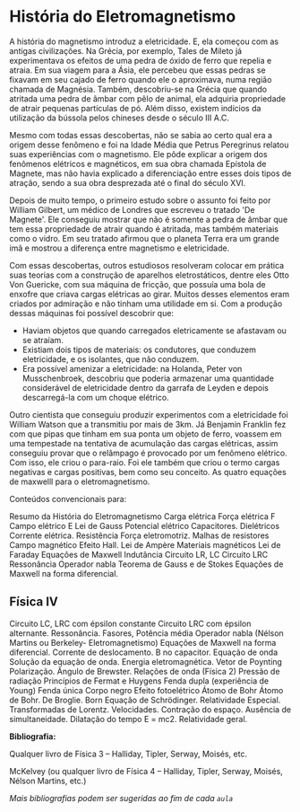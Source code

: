 # História do Eletromagnetismo
A história do magnetismo introduz a eletricidade. E, ela começou com as antigas civilizações. Na Grécia, por exemplo, Tales de Mileto já experimentava os efeitos de uma pedra de óxido de ferro que repelia e atraia. Em sua viagem para a Ásia, ele percebeu que essas pedras se fixavam em seu cajado de ferro quando ele o aproximava, numa região chamada de Magnésia. Também, descobriu-se na Grécia que quando atritada uma pedra de âmbar com pêlo de animal, ela adquiria propriedade de atrair pequenas partículas de pó. Além disso, existem indícios da utilização da bússola pelos chineses desde o século III A.C.

Mesmo com todas essas descobertas, não se sabia ao certo qual era a origem desse fenômeno e foi na Idade Média que Petrus Peregrinus relatou suas experiências com o magnetismo. Ele pôde explicar a origem dos fenômenos elétricos e magnéticos, em sua obra chamada Epístola de Magnete, mas não havia explicado a diferenciação entre esses dois tipos de atração, sendo a sua obra desprezada até o final do século XVI.

Depois de muito tempo, o primeiro estudo sobre o assunto foi feito por William Gilbert, um médico de Londres que escreveu o tratado 'De Magnete'. Ele conseguiu mostrar que não é somente a pedra de âmbar que tem essa propriedade de atrair quando é atritada, mas também materiais como o vidro. Em seu tratado afirmou que o planeta Terra era um grande imã e mostrou a diferença entre magnetismo e eletricidade.

Com essas descobertas, outros estudiosos resolveram colocar em prática suas teorias com a construção de aparelhos eletrostáticos, dentre eles Otto Von Guericke, com sua máquina de fricção, que possuía uma bola de enxofre que criava cargas elétricas ao girar. Muitos desses elementos eram criados por admiração e não tinham uma utilidade em si. Com a produção dessas máquinas foi possível descobrir que:

* Haviam objetos que quando carregados eletricamente se afastavam ou se atraíam.
* Existiam dois tipos de materiais: os condutores, que conduzem eletricidade, e os isolantes, que não conduzem.
* Era possível amenizar a eletricidade: na Holanda, Peter von Musschenbroek, descobriu que poderia armazenar uma quantidade considerável de eletricidade dentro da garrafa de Leyden e depois descarregá-la com um choque elétrico.

Outro cientista que conseguiu produzir experimentos com a eletricidade foi William Watson que a transmitiu por mais de 3km. Já Benjamin Franklin fez com que pipas que tinham em sua ponta um objeto de ferro, voassem em uma tempestade na tentativa de acumulação das cargas elétricas, assim conseguiu provar que o relâmpago é provocado por um fenômeno elétrico. Com isso, ele criou o para-raio. Foi ele também que criou o termo cargas negativas e cargas positivas, bem como seu conceito.
As quatro equações de maxwelll para o eletromagnetismo.

Conteúdos convencionais para:

Resumo da História do Eletromagnetismo
Carga elétrica
Força elétrica F
Campo elétrico E
Lei de Gauss
Potencial elétrico
Capacitores. Dielétricos
Corrente elétrica. Resistência
Força eletromotriz. Malhas de resistores
Campo magnético
Efeito Hall.
Lei de Ampère
Materiais magnéticos
Lei de Faraday
Equações de Maxwell
Indutância
Circuito LR, LC
Circuito LRC
Ressonância
Operador nabla
Teorema de Gauss e de Stokes
Equações de Maxwell na forma diferencial.

## Física IV

Circuito LC, LRC com épsilon constante 
Circuito LRC com épsilon alternante. Ressonância.
Fasores, Potência média
Operador nabla (Nélson Martins ou Berkeley- Eletromagnetismo)
Equações de Maxwell na forma diferencial. Corrente de deslocamento.
B no capacitor.
Equação de onda
Solução da equação de onda.
Energia eletromagnética. Vetor de Poynting
Polarização.  Ângulo de Brewster. Relações de onda (Física 2)
Pressão de radiação
Princípios de Fermat e Huygens
Fenda dupla (experiência de Young)
Fenda única
Corpo negro
Efeito fotoelétrico
Átomo de Bohr
Átomo de Bohr. De Broglie. Born
Equação de Schrödinger.
Relatividade Especial. Transformadas de Lorentz.
Velocidades. Contração do espaço. 
Ausência de simultaneidade. Dilatação do tempo
 E = mc2. Relatividade geral.
 
**Bibliografia:**

Qualquer livro de Física 3  – Halliday, Tipler, Serway, Moisés, etc. 

McKelvey
(ou qualquer livro de Física 4  – Halliday, Tipler, Serway, Moisés, Nélson Martins, etc.)
 
*Mais bibliografias podem ser sugeridas ao fim de cada `aula`* 


